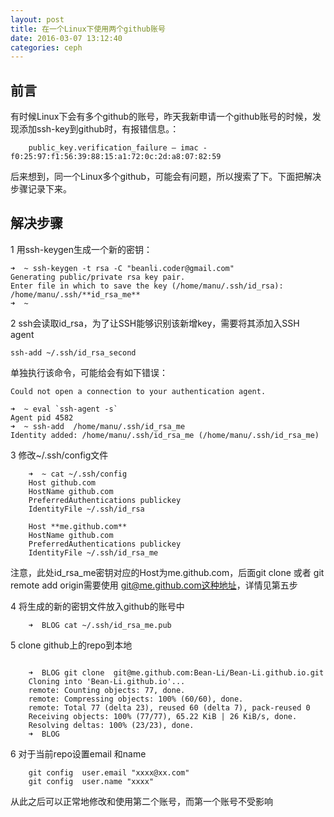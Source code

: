 ```yaml
---
layout: post
title: 在一个Linux下使用两个github账号
date: 2016-03-07 13:12:40
categories: ceph
---
```


前言
-----
有时候Linux下会有多个github的账号，昨天我新申请一个github账号的时候，发现添加ssh-key到github时，有报错信息。：

```
    public_key.verification_failure – imac - f0:25:97:f1:56:39:88:15:a1:72:0c:2d:a8:07:82:59
```

 后来想到，同一个Linux多个github，可能会有问题，所以搜索了下。下面把解决步骤记录下来。


解决步骤
--------

1 用ssh-keygen生成一个新的密钥：


```
➜  ~ ssh-keygen -t rsa -C "beanli.coder@gmail.com"
Generating public/private rsa key pair.
Enter file in which to save the key (/home/manu/.ssh/id_rsa): /home/manu/.ssh/**id_rsa_me**    
➜  ~ 
```

2 ssh会读取id_rsa，为了让SSH能够识别该新增key，需要将其添加入SSH agent

```
ssh-add ~/.ssh/id_rsa_second
```

单独执行该命令，可能给会有如下错误：

```
Could not open a connection to your authentication agent.
```

```
➜  ~ eval `ssh-agent -s`
Agent pid 4582
➜  ~ ssh-add  /home/manu/.ssh/id_rsa_me
Identity added: /home/manu/.ssh/id_rsa_me (/home/manu/.ssh/id_rsa_me)
```

3 修改~/.ssh/config文件

```
	➜  ~ cat ~/.ssh/config
	Host github.com
	HostName github.com
	PreferredAuthentications publickey
	IdentityFile ~/.ssh/id_rsa
	
	Host **me.github.com**
	HostName github.com
	PreferredAuthentications publickey
	IdentityFile ~/.ssh/id_rsa_me 

```

注意，此处id_rsa_me密钥对应的Host为me.github.com，后面git clone 或者 git remote add origin需要使用
git@me.github.com这种地址，详情见第五步

4 将生成的新的密钥文件放入github的账号中

```
	➜  BLOG cat ~/.ssh/id_rsa_me.pub 
```

5 clone github上的repo到本地

```

	➜  BLOG git clone  git@me.github.com:Bean-Li/Bean-Li.github.io.git
	Cloning into 'Bean-Li.github.io'...
	remote: Counting objects: 77, done.
	remote: Compressing objects: 100% (60/60), done.
	remote: Total 77 (delta 23), reused 60 (delta 7), pack-reused 0
	Receiving objects: 100% (77/77), 65.22 KiB | 26 KiB/s, done.
	Resolving deltas: 100% (23/23), done.
	➜  BLOG

``` 

6 对于当前repo设置email 和name 

```
    git config  user.email "xxxx@xx.com"
    git config  user.name "xxxx"
```

从此之后可以正常地修改和使用第二个账号，而第一个账号不受影响
